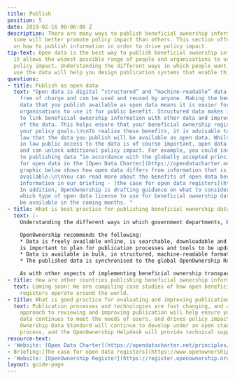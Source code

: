 ```yaml
---
title: Publish
position: 5
date: 2019-02-16 00:06:00 Z
description: There are many ways to publish beneficial ownership information publicly;
  some will better promote policy impact than others. This section offers guidance
  on how to publish information in order to drive policy impact.
tip-text: Open data is the best way to publish beneficial ownership information, as
  it allows the widest possible range of people and organisations to use it to drive
  policy impact. Understanding the different ways in which people want to access and
  use the data will help you design publication systems that enable this.
questions:
- title: Publish as open data
  text: "Open data is digital “structured” and “machine-readable” data that is available
    free of charge and can be used and reused by anyone. Making the beneficial ownership
    data that you publish available as open data means it is easier for people and
    organisations to use it for public benefit. Structured data makes is possible
    to link beneficial ownership information with other data and improves the quality
    of the data. This helps ensure that your beneficial ownership register fulfills
    your policy goals.\n\nTo realise these benefits, it is advisable to enshrine in
    law that the data you publish will be available as open data. Whilst enshrining
    in law public access to the data is of course important, open data goes further
    and can unlock additional policy impact. For example, you could include reference
    to publishing data “in accordance with the globally accepted principles and standards
    for open data in the [Open Data Charter](https://opendatacharter.net/principles/).\n\nThe
    graphic below shows how open data differs from information that is simply publicly
    available.\n\nYou can read more about the benefits of open data beneficial ownership
    information in our briefing - [the case for open data registers](https://www.openownership.org/uploads/briefing-on-beneficial-ownership-as-open-data.pdf).
    In addition, OpenOwnership is drafting guidance on what to consider when deciding
    which type of open data license to use for beneficial ownership data. This will
    be available in the coming months. "
- title: What is best practice for publishing beneficial ownership data?
  text: |-
    Understanding the different ways in which government departments, businesses and civil society will want to access and use your beneficial ownership register to drive policy impact, will help design systems that enable this. In general, some people will want to search for a particular record, while others will want to analyse many records at once. This means publishing the data in ways that both humans and computers can read, understand and use it.

    OpenOwnership recommends the following:
    * Data is freely available online, is searchable, downloadable and reusable by the public, without a fee, proprietary software, or the need for registration.
    is important to plan for publication processes and tools to be updated regularly, and in response to user feedback.
    * Data is available in bulk, in structured, machine-readable format that complies with the Beneficial Ownership Data Standard (BODS). This could be via an API (which allows data users to access the data in machine-readable format such as JSON, direct from a website) and/or a bulk download service (where a copy of the entire registry data is put online at regular intervals in a downloadable open file format such as .csv).
    * The published data is synchronised to the global OpenOwnership Register, which links beneficial ownership data from across the world. This links national data with beneficial ownership data from other countries, increasing policy impact. This can be done using the API or bulk download solution mentioned above, and you can contact us for more information.

    As with other aspects of implementing beneficial ownership transparency, it is important to plan for publication processes and tools to be updated regularly, and in response to user feedback.
- title: How are other countries publishing beneficial ownership information?
  text: Coming soon! We are compiling case studies of how open beneficial ownership
    registers operate around the world.
- title: What is good practice for evaluating and improving publication?
  text: Publication processes and technologies are fast changing, and an iterative
    approach to reviewing and improving publication will help ensure your published
    data continues to meet the needs of users, and drives policy impact. The Beneficial
    Ownership Data Standard will continue to develop under an open standards development
    process, and the OpenOwnership Helpdesk will provide technical support with updates.
resource-text:
- 'Website: [Open Data Charter](https://opendatacharter.net/principles/)'
- Briefing:[The case for open data registers](https://www.openownership.org/uploads/briefing-on-beneficial-ownership-as-open-data.pdf)
- 'Website: [OpenOwnership Register](https://register.openownership.org/)'
layout: guide-page
---
```


